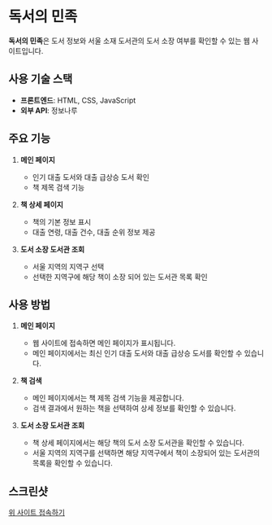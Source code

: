 # 독서의 민족

**독서의 민족**은 도서 정보와 서울 소재 도서관의 도서 소장 여부를 확인할 수 있는 웹 사이트입니다.

## 사용 기술 스택

- **프론트엔드**: HTML, CSS, JavaScript
- **외부 API**: 정보나루

## 주요 기능

1. **메인 페이지**
   - 인기 대출 도서와 대출 급상승 도서 확인
   - 책 제목 검색 기능

2. **책 상세 페이지**
   - 책의 기본 정보 표시
   - 대출 연령, 대출 건수, 대출 순위 정보 제공

3. **도서 소장 도서관 조회**
   - 서울 지역의 지역구 선택
   - 선택한 지역구에 해당 책이 소장 되어 있는 도서관 목록 확인

## 사용 방법

1. **메인 페이지**
   - 웹 사이트에 접속하면 메인 페이지가 표시됩니다.
   - 메인 페이지에서는 최신 인기 대출 도서와 대출 급상승 도서를 확인할 수 있습니다.

2. **책 검색**
   - 메인 페이지에서는 책 제목 검색 기능을 제공합니다.
   - 검색 결과에서 원하는 책을 선택하여 상세 정보를 확인할 수 있습니다.

3. **도서 소장 도서관 조회**
   - 책 상세 페이지에서는 해당 책의 도서 소장 도서관을 확인할 수 있습니다.
   - 서울 지역의 지역구를 선택하면 해당 지역구에서 책이 소장되어 있는 도서관의 목록을 확인할 수 있습니다.


## 스크린샷

[위 사이트 접속하기](https://nationofreading.netlify.app/)

